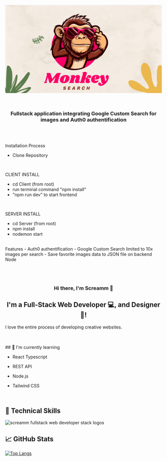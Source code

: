 <p align="center">
  <img src="https://raw.githubusercontent.com/screamm/Inl-mningsuppgift-1-David-Lindestrand-Cuenca/main/monkey%20search.gif" alt="monkey search banner">
</p>

<br>


<h3 align="center">
  Fullstack application integrating Google Custom Search for images and Auth0 authentification

</h3>
<br>

<br>


Installation Process
<br>
- Clone Repository
<br>

CLIENT INSTALL
- cd Client (from root)
- run terminal command "npm install"
- "npm run dev" to start frontend
  
<br>

SERVER INSTALL
- cd Server (from root)
- npm install
- nodemon start

<br>
Features
- Auth0 authentification
- Google Custom Search limited to 10x images per search
- Save favorite images data to JSON file on backend Node

<br>
<br>
<br>
<br>

<h3 align="center">
Hi there, I'm Screamm 👋
</h3>

<h2 align="center">
I'm a Full-Stack Web Developer 💻, and Designer 🎨!
</h2> 

I love the entire process of developing creative websites. 

<br>
<br>
## 🌱 I'm currently learning

- React Typescript
- REST API
- Node.js
- Tailwind CSS

  <br>
  

## 💼 Technical Skills

  <img src="https://raw.githubusercontent.com/screamm/MonkeySearch/main/Fullstack%20web%20Screamm%20Dark%20bg.png" alt="screamm fullstack web developer stack logos">


<br>

## 📈 GitHub Stats 

[![Top Langs](https://github-readme-stats.vercel.app/api/top-langs/?username=screamm&layout=compact)](https://github.com/screamm)


<br>
